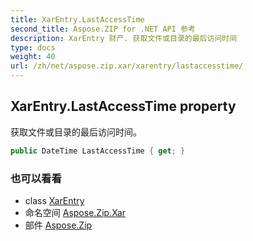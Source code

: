 ```yaml
---
title: XarEntry.LastAccessTime
second_title: Aspose.ZIP for .NET API 参考
description: XarEntry 财产. 获取文件或目录的最后访问时间
type: docs
weight: 40
url: /zh/net/aspose.zip.xar/xarentry/lastaccesstime/
---
```

## XarEntry.LastAccessTime property

获取文件或目录的最后访问时间。

```csharp
public DateTime LastAccessTime { get; }
```

### 也可以看看

* class [XarEntry](../)
* 命名空间 [Aspose.Zip.Xar](../../xarentry/)
* 部件 [Aspose.Zip](../../../)


